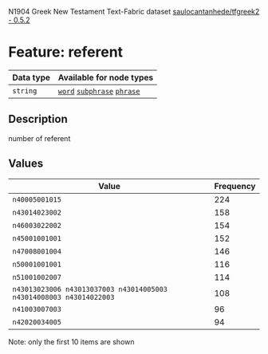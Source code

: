 <p>N1904 Greek New Testament Text-Fabric dataset <a href="https://github.com/saulocantanhede/tfgreek2">saulocantanhede/tfgreek2 - 0.5.2</a></p>

<h1>Feature: referent</h1>

<table>
<thead>
<tr>
  <th>Data type</th>
  <th>Available for node types</th>
</tr>
</thead>
<tbody>
<tr>
  <td><code>string</code></td>
  <td><A HREF="featurebynodetype.md#word"><code>word</code></A> <A HREF="featurebynodetype.md#subphrase"><code>subphrase</code></A> <A HREF="featurebynodetype.md#phrase"><code>phrase</code></A></td>
</tr>
</tbody>
</table>

<h2>Description</h2>

<p>number of referent</p>

<h2>Values</h2>

<table>
<thead>
<tr>
  <th>Value</th>
  <th>Frequency</th>
</tr>
</thead>
<tbody>
<tr>
  <td><code>n40005001015</code></td>
  <td>224</td>
</tr>
<tr>
  <td><code>n43014023002</code></td>
  <td>158</td>
</tr>
<tr>
  <td><code>n46003022002</code></td>
  <td>154</td>
</tr>
<tr>
  <td><code>n45001001001</code></td>
  <td>152</td>
</tr>
<tr>
  <td><code>n47008001004</code></td>
  <td>146</td>
</tr>
<tr>
  <td><code>n50001001001</code></td>
  <td>116</td>
</tr>
<tr>
  <td><code>n51001002007</code></td>
  <td>114</td>
</tr>
<tr>
  <td><code>n43013023006 n43013037003 n43014005003 n43014008003 n43014022003</code></td>
  <td>108</td>
</tr>
<tr>
  <td><code>n41003007003</code></td>
  <td>96</td>
</tr>
<tr>
  <td><code>n42020034005</code></td>
  <td>94</td>
</tr>
</tbody>
</table>

<p>Note: only the first 10 items are shown</p>

